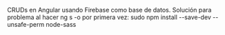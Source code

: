 CRUDs en Angular usando Firebase como base de datos.
	Solución para problema al hacer ng s -o por primera vez: sudo npm install --save-dev  --unsafe-perm node-sass

